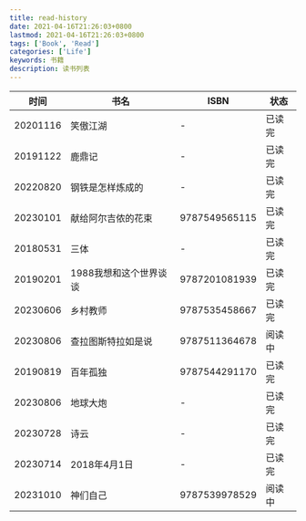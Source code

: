 ```yaml
---
title: read-history
date: 2021-04-16T21:26:03+0800
lastmod: 2021-04-16T21:26:03+0800
tags: ['Book', 'Read']
categories: ['Life']
keywords: 书籍
description: 读书列表
---
```


| 时间 | 书名 | ISBN | 状态 |
| --- | --- | --- | --- |
| 20201116 | 笑傲江湖 | - | 已读完 |
| 20191122 | 鹿鼎记 | - | 已读完 |
| 20220820 | 钢铁是怎样炼成的 | - | 已读完 |
| 20230101 | 献给阿尔吉侬的花束 | 9787549565115 | 已读完 |
| 20180531 | 三体 | - | 已读完 |
| 20190201 | 1988我想和这个世界谈谈 | 9787201081939 | 已读完 |
| 20230606 | 乡村教师 | 9787535458667 | 已读完 |
| 20230806 | 查拉图斯特拉如是说 | 9787511364678 | 阅读中 |
| 20190819 | 百年孤独 | 9787544291170 | 已读完 |
| 20230806 | 地球大炮 | - | 已读完 |
| 20230728 | 诗云 | - | 已读完 |
| 20230714 | 2018年4月1日 | - | 已读完 |
| 20231010 | 神们自己 | 9787539978529 | 阅读中 |
